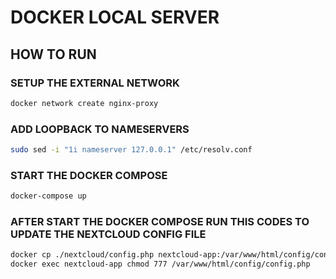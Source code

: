 # DOCKER LOCAL SERVER

## HOW TO RUN

### SETUP THE EXTERNAL NETWORK

```bash
docker network create nginx-proxy
```

### ADD LOOPBACK TO NAMESERVERS

```bash
sudo sed -i "1i nameserver 127.0.0.1" /etc/resolv.conf
```

### START THE DOCKER COMPOSE

```bash
docker-compose up
```

### AFTER START THE DOCKER COMPOSE RUN THIS CODES TO UPDATE THE NEXTCLOUD CONFIG FILE

```bash
docker cp ./nextcloud/config.php nextcloud-app:/var/www/html/config/config.php
docker exec nextcloud-app chmod 777 /var/www/html/config/config.php
```
